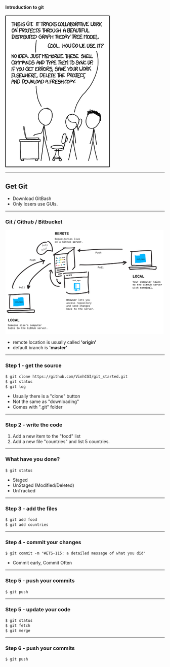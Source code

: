 #### Introduction to git

![XKCD](/images/xkcd.png)

---

## Get Git

* Download GitBash
* Only losers use GUIs.

---

### Git / Github / Bitbucket

<img src="/images/remote.png" width="500"/>

* remote location is usually called **'origin'**
* default branch is **'master'**

---

### Step 1 - get the source

```
$ git clone https://github.com/VinhCGI/git_started.git
$ git status
$ git log
```

* Usually there is a "clone" button
* Not the same as "downloading"
* Comes with ".git" folder

---

### Step 2 - write the code

1. Add a new item to the "food" list
2. Add a new file "countries" and list 5 countries.

---

### What have you done?

```
$ git status
```

* Staged
* UnStaged (Modified/Deleted)
* UnTracked

---

### Step 3 - add the files

```
$ git add food
$ git add countries
```

---

### Step 4 - commit your changes

```
$ git commit -m "#ETS-115: a detailed message of what you did"
```

* Commit early, Commit Often

---

### Step 5 - push your commits

```
$ git push
```

---

### Step 5 - update your code

```
$ git status
$ git fetch
$ git merge
```

---

### Step 6 - push your commits

```
$ git push
```

